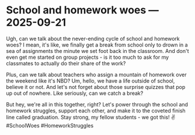 # School and homework woes — 2025-09-21

Ugh, can we talk about the never-ending cycle of school and homework woes? I mean, it's like, we finally get a break from school only to drown in a sea of assignments the minute we set foot back in the classroom. And don't even get me started on group projects - is it too much to ask for my classmates to actually do their share of the work?

Plus, can we talk about teachers who assign a mountain of homework over the weekend like it's NBD? Um, hello, we have a life outside of school, believe it or not. And let's not forget about those surprise quizzes that pop up out of nowhere. Like seriously, can we catch a break?

But hey, we're all in this together, right? Let's power through the school and homework struggles, support each other, and make it to the coveted finish line called graduation. Stay strong, my fellow students - we got this! ✌️ #SchoolWoes #HomeworkStruggles